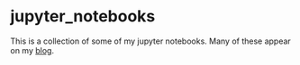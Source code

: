 # jupyter_notebooks
This is a collection of some of my jupyter notebooks. Many of these appear on my [blog](www.danvatterott.com/blog/).
